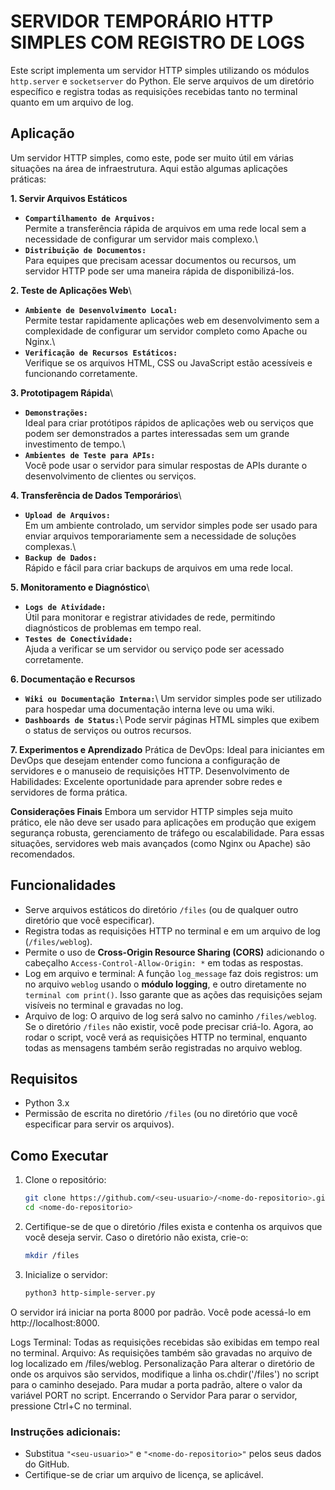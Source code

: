# SERVIDOR TEMPORÁRIO HTTP SIMPLES COM REGISTRO DE LOGS
<p align="justify">
   
Este script implementa um servidor HTTP simples utilizando os módulos `http.server` e `socketserver` do Python. 
Ele serve arquivos de um diretório específico e registra todas as requisições recebidas tanto no terminal quanto em um arquivo de log.

## Aplicação

Um servidor HTTP simples, como este, pode ser muito útil em várias situações na área de infraestrutura. 
Aqui estão algumas aplicações práticas:

**1. Servir Arquivos Estáticos**
- **`Compartilhamento de Arquivos:`**\
  Permite a transferência rápida de arquivos em uma rede local sem a necessidade de configurar um servidor mais complexo.\
- **`Distribuição de Documentos:`**\
  Para equipes que precisam acessar documentos ou recursos, um servidor HTTP pode ser uma maneira rápida de disponibilizá-los.

**2. Teste de Aplicações Web**\
- **`Ambiente de Desenvolvimento Local:`**\
  Permite testar rapidamente aplicações web em desenvolvimento sem a complexidade de configurar um servidor completo como Apache ou Nginx.\
- **`Verificação de Recursos Estáticos:`**\
  Verifique se os arquivos HTML, CSS ou JavaScript estão acessíveis e funcionando corretamente.

**3. Prototipagem Rápida**\
- **`Demonstrações:`**\
  Ideal para criar protótipos rápidos de aplicações web ou serviços que podem ser demonstrados a partes interessadas sem um grande investimento de tempo.\
- **`Ambientes de Teste para APIs:`**\
  Você pode usar o servidor para simular respostas de APIs durante o desenvolvimento de clientes ou serviços.

**4. Transferência de Dados Temporários**\
- **`Upload de Arquivos:`**\
  Em um ambiente controlado, um servidor simples pode ser usado para enviar arquivos temporariamente sem a necessidade de soluções complexas.\
- **`Backup de Dados:`**\
  Rápido e fácil para criar backups de arquivos em uma rede local.

**5. Monitoramento e Diagnóstico**\
- **`Logs de Atividade:`**\
  Útil para monitorar e registrar atividades de rede, permitindo diagnósticos de problemas em tempo real.
- **`Testes de Conectividade:`**\
  Ajuda a verificar se um servidor ou serviço pode ser acessado corretamente.

**6.  Documentação e Recursos**
-  **`Wiki ou Documentação Interna:`**\ 
      Um servidor simples pode ser utilizado para hospedar uma documentação interna leve ou uma wiki.
-  **`Dashboards de Status:`**\ 
      Pode servir páginas HTML simples que exibem o status de serviços ou outros recursos.

**7. Experimentos e Aprendizado**
   Prática de DevOps: Ideal para iniciantes em DevOps que desejam entender como funciona a configuração de servidores e o manuseio de requisições HTTP.
   Desenvolvimento de Habilidades: Excelente oportunidade para aprender sobre redes e servidores de forma prática.

**Considerações Finais**
   Embora um servidor HTTP simples seja muito prático, ele não deve ser usado para aplicações em produção que exigem segurança robusta, gerenciamento de tráfego ou escalabilidade. Para essas situações, servidores web mais avançados (como Nginx ou Apache) são recomendados.

## Funcionalidades

- Serve arquivos estáticos do diretório `/files` (ou de qualquer outro diretório que você especificar).
- Registra todas as requisições HTTP no terminal e em um arquivo de log (`/files/weblog`).
- Permite o uso de **Cross-Origin Resource Sharing (CORS)** adicionando o cabeçalho `Access-Control-Allow-Origin: *` em todas as respostas.
- Log em arquivo e terminal: A função `log_message` faz dois registros: um no arquivo `weblog` usando o **módulo logging**, e outro diretamente no `terminal com print()`. 
Isso garante que as ações das requisições sejam visíveis no terminal e gravadas no log.
- Arquivo de log: O arquivo de log será salvo no caminho `/files/weblog`. Se o diretório `/files` não existir, você pode precisar criá-lo.
Agora, ao rodar o script, você verá as requisições HTTP no terminal, enquanto todas as mensagens também serão registradas no arquivo weblog.

## Requisitos

- Python 3.x
- Permissão de escrita no diretório `/files` (ou no diretório que você especificar para servir os arquivos).

## Como Executar

1. Clone o repositório:
   ```bash
   git clone https://github.com/<seu-usuario>/<nome-do-repositorio>.git
   cd <nome-do-repositorio>
2. Certifique-se de que o diretório /files exista e contenha os arquivos que você deseja servir. Caso o diretório não exista, crie-o:

   ```bash
   mkdir /files
    ```
3. Inicialize o servidor:

   ```bash
   python3 http-simple-server.py
   ```
O servidor irá iniciar na porta 8000 por padrão. Você pode acessá-lo em http://localhost:8000.

Logs
Terminal: Todas as requisições recebidas são exibidas em tempo real no terminal.
Arquivo: As requisições também são gravadas no arquivo de log localizado em /files/weblog.
Personalização
Para alterar o diretório de onde os arquivos são servidos, modifique a linha os.chdir('/files') no script para o caminho desejado.
Para mudar a porta padrão, altere o valor da variável PORT no script.
Encerrando o Servidor
Para parar o servidor, pressione Ctrl+C no terminal.

### Instruções adicionais:
- Substitua `"<seu-usuario>"` e `"<nome-do-repositorio>"` pelos seus dados do GitHub.
- Certifique-se de criar um arquivo de licença, se aplicável.

</p>
